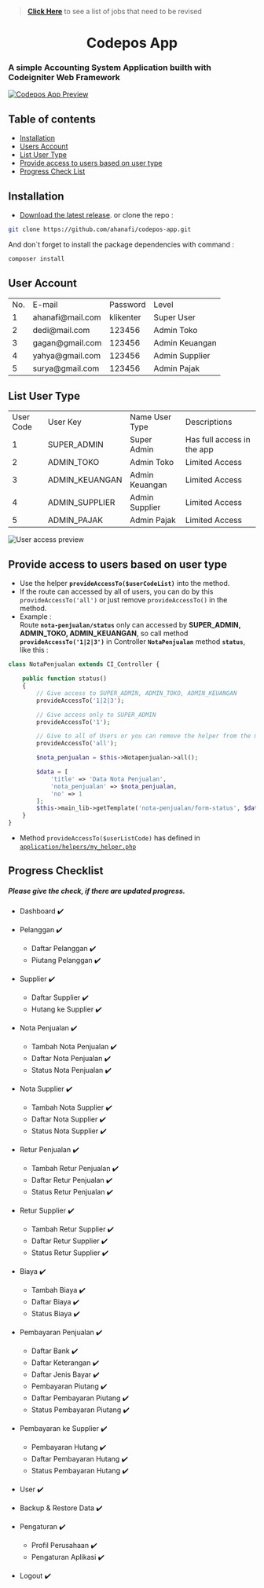 > **[Click Here](https://github.com/ahanafi/codepos-app/blob/master/revision.md)** to see a list of jobs that need to be revised

<h1 align="center">Codepos App</h1>
<h3>A simple Accounting System Application builth with Codeigniter Web Framework</h3>

[![Codepos App Preview](https://github.com/ahanafi/codepos-app/blob/master/assets/img/preview.png)](https://github.com/ahanafi/codepos-app)

## Table of contents

- [Installation](#installation)
- [Users Account](#user-account)
- [List User Type](#list-user-type)
- [Provide access to users based on user type](#provide-access-to-users-based-on-user-type)
- [Progress Check List](#progress-checklist)

## Installation
- [Download the latest release](https://github.com/ahanafi/codepos-app/archive/master.zip).
or clone the repo :
```bash
git clone https://github.com/ahanafi/codepos-app.git
```

And don`t forget to install the package dependencies with command :
```bash
composer install
```

## User Account
<table>
    <tr>
        <td>No.</td>
        <td>E-mail</td>
        <td>Password</td>
        <td>Level</td>
    </tr>
    <tr>
        <td>1</td>
        <td>ahanafi@mail.com</td>
        <td>klikenter</td>
        <td>Super User</td>
    </tr>
    <tr>
        <td>2</td>
        <td>dedi@mail.com</td>
        <td>123456</td>
        <td>Admin Toko</td>
    </tr>
    <tr>
    <tr>
        <td>3</td>
        <td>gagan@gmail.com</td>
        <td>123456</td>
        <td>Admin Keuangan</td>
    </tr>
        <td>4</td>
        <td>yahya@gmail.com</td>
        <td>123456</td>
        <td>Admin Supplier</td>
    </tr>
    <tr>
        <td>5</td>
        <td>surya@gmail.com</td>
        <td>123456</td>
        <td>Admin Pajak</td>
    </tr>
</table>

## List User Type
<table>
    <tr>
        <td>User Code</td>
        <td>User Key</td>
        <td>Name User Type</td>
        <td>Descriptions</td>
    </tr>
    <tr>
        <td>1</td>
        <td>SUPER_ADMIN</td>
        <td>Super Admin</td>
        <td>Has full access in the app</td>
    </tr>
    <tr>
        <td>2</td>
        <td>ADMIN_TOKO</td>
        <td>Admin Toko</td>
        <td>Limited Access</td>
    </tr>
    <tr>
        <td>3</td>
        <td>ADMIN_KEUANGAN</td>
        <td>Admin Keuangan</td>
        <td>Limited Access</td>
    </tr>
    <tr>
        <td>4</td>
        <td>ADMIN_SUPPLIER</td>
        <td>Admin Supplier</td>
        <td>Limited Access</td>
    </tr>
    <tr>
        <td>5</td>
        <td>ADMIN_PAJAK</td>
        <td>Admin Pajak</td>
        <td>Limited Access</td>
    </tr>
</table>
<img src="https://github.com/ahanafi/codepos-app/blob/master/user-access-rules.png" alt="User access preview" />

## Provide access to users based on user type

- Use the helper **`provideAccessTo($userCodeList)`** into the method.
- If the route can accessed by all of users, you can do by this `provideAccessTo('all')` or just remove `provideAccessTo()` in the method.
- Example : <br>
  Route **`nota-penjualan/status`** only can accessed by **SUPER_ADMIN, ADMIN_TOKO, ADMIN_KEUANGAN**, so call method **`provideAccessTo('1|2|3')`** in Controller **`NotaPenjualan`** method **`status`**, like this : <br>
```php
class NotaPenjualan extends CI_Controller {

	public function status()
	{
		// Give access to SUPER_ADMIN, ADMIN_TOKO, ADMIN_KEUANGAN
		provideAccessTo('1|2|3');

		// Give access only to SUPER_ADMIN
		provideAccessTo('1');

		// Give to all of Users or you can remove the helper from the method
		provideAccessTo('all');

		$nota_penjualan = $this->Notapenjualan->all();

		$data = [
			'title' => 'Data Nota Penjualan',
			'nota_penjualan' => $nota_penjualan,
			'no' => 1
		];
		$this->main_lib->getTemplate('nota-penjualan/form-status', $data);
	}
}
 ```  
- Method `provideAccessTo($userListCode)` has defined in [`application/helpers/my_helper.php`](https://github.com/ahanafi/codepos-app/blob/master/application/helpers/my_helper.php#L109)

## Progress Checklist
##### Please give the check, if there are updated progress.

- Dashboard :heavy_check_mark:
- Pelanggan :heavy_check_mark:
	- Daftar Pelanggan :heavy_check_mark:
	- Piutang Pelanggan :heavy_check_mark:

- Supplier :heavy_check_mark:
	- Daftar Supplier :heavy_check_mark:
	- Hutang ke Supplier :heavy_check_mark:

- Nota Penjualan :heavy_check_mark:
	- Tambah Nota Penjualan :heavy_check_mark:
	- Daftar Nota Penjualan :heavy_check_mark:
	- Status Nota Penjualan :heavy_check_mark:

- Nota Supplier :heavy_check_mark:
	- Tambah Nota Supplier :heavy_check_mark:
	- Daftar Nota Supplier :heavy_check_mark:
	- Status Nota Supplier :heavy_check_mark:

- Retur Penjualan :heavy_check_mark:
	- Tambah Retur Penjualan :heavy_check_mark:
	- Daftar Retur Penjualan :heavy_check_mark:
	- Status Retur Penjualan :heavy_check_mark:

- Retur Supplier :heavy_check_mark:
	- Tambah Retur Supplier :heavy_check_mark:
	- Daftar Retur Supplier :heavy_check_mark:
	- Status Retur Supplier :heavy_check_mark:

- Biaya :heavy_check_mark:
	- Tambah Biaya :heavy_check_mark:
	- Daftar Biaya :heavy_check_mark:
	- Status Biaya :heavy_check_mark:

- Pembayaran Penjualan :heavy_check_mark:
	- Daftar Bank :heavy_check_mark:
	- Daftar Keterangan :heavy_check_mark:
	- Daftar Jenis Bayar :heavy_check_mark:
	- Pembayaran Piutang :heavy_check_mark:
	- Daftar Pembayaran Piutang :heavy_check_mark:
	- Status Pembayaran Piutang :heavy_check_mark:

- Pembayaran ke Supplier :heavy_check_mark:
	- Pembayaran Hutang :heavy_check_mark:
	- Daftar Pembayaran Hutang :heavy_check_mark:
	- Status Pembayaran Hutang :heavy_check_mark:

- User :heavy_check_mark:
- Backup & Restore Data :heavy_check_mark:
- Pengaturan :heavy_check_mark:
	- Profil Perusahaan :heavy_check_mark:
	- Pengaturan Aplikasi :heavy_check_mark:
- Logout :heavy_check_mark:
